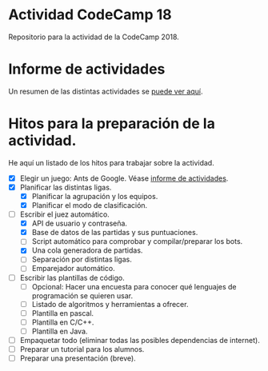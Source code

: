 # Actividad CodeCamp 18
Repositorio para la actividad de la CodeCamp 2018.

# Informe de actividades

Un resumen de las distintas actividades se [puede ver aquí](https://github.com/ezequiel-umu/ActividadCodeCamp18/blob/master/INFORME.md).

# Hitos para la preparación de la actividad.

He aquí un listado de los hitos para trabajar sobre la actividad.

- [x] Elegir un juego: Ants de Google. Véase [informe de actividades](#informe-de-actividades).
- [x] Planificar las distintas ligas.
  - [x] Planificar la agrupación y los equipos.
  - [x] Planificar el modo de clasificación.
- [ ] Escribir el juez automático.
  - [x] API de usuario y contraseña.
  - [x] Base de datos de las partidas y sus puntuaciones.
  - [ ] Script automático para comprobar y compilar/preparar los bots.
  - [x] Una cola generadora de partidas.
  - [ ] Separación por distintas ligas.
  - [ ] Emparejador automático.
- [ ] Escribir las plantillas de código.
  - [ ] Opcional: Hacer una encuesta para conocer qué lenguajes de programación se quieren usar.
  - [ ] Listado de algoritmos y herramientas a ofrecer.
  - [ ] Plantilla en pascal.
  - [ ] Plantilla en C/C++.
  - [ ] Plantilla en Java.
- [ ] Empaquetar todo (eliminar todas las posibles dependencias de internet).
- [ ] Preparar un tutorial para los alumnos.
- [ ] Preparar una presentación (breve).  
